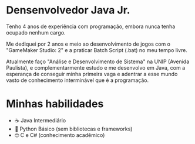 # Densenvolvedor Java Jr. #
Tenho 4 anos de experiência com programação, embora nunca tenha ocupado nenhum cargo.

Me dediquei por 2 anos e meio ao desenvolvimento de jogos com o "GameMaker Studio: 2" e a praticar Batch Script (.bat) no meu tempo livre.

Atualmente faço "Análise e Desenvolvimento de Sistema" na UNIP (Avenida Paulista), e complementarmente estudo e me desenvolvo em Java, com a esperança de conseguir minha primeira vaga e adentrar a esse mundo vasto de conhecimento interminável que é a programação.

# Minhas habilidades #
  - ☕ Java Intermediário
  - 🐍 Python Básico (sem bibliotecas e frameworks)
  - 🤓 C e C# (conhecimento acadêmico)
